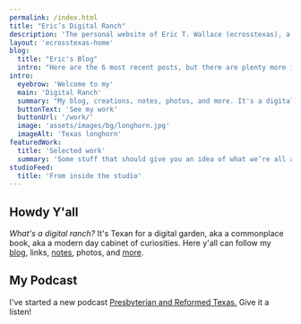 ```yaml
---
permalink: /index.html
title: "Eric’s Digital Ranch"
description: 'The personal website of Eric T. Wallace (ecrosstexas), a digital rancher in Plano, Texas.'
layout: 'ecrosstexas-home'
blog:
  title: "Eric's Blog"
  intro: "Here are the 6 most recent posts, but there are plenty more in the archives."
intro:
  eyebrow: 'Welcome to my'
  main: 'Digital Ranch'
  summary: "My blog, creations, notes, photos, and more. It's a digital garden, a commonplace book, a modern day cabinet of curiosities."
  buttonText: 'See my work'
  buttonUrl: '/work/'
  image: 'assets/images/bg/longhorn.jpg'
  imageAlt: 'Texas longhorn'
featuredWork:
  title: 'Selected work'
  summary: 'Some stuff that should give you an idea of what we’re all about.'
studioFeed:
  title: 'From inside the studio'
---
```


## Howdy Y'all

_What's a digital ranch?_ It's Texan for a digital garden, aka a commonplace book, aka a modern day cabinet of curiosities. Here y'all can follow my [blog](/blog/), links, [notes](/notes/), photos, and <a href="/sitemap/" alt="ecrosstexas.com sitemap">more</a>.

## My Podcast

I've started a new podcast [Presbyterian and Reformed Texas.](https://www.reformedtexas.com/)  Give it a listen!
